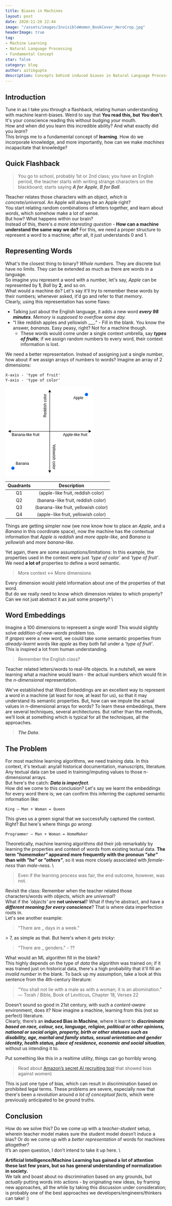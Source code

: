 ```yaml
---
title: Biases in Machines
layout: post
date: 2020-11-20 22:44
image: "/assets/images/InvisibleWomen_BookCover_HeroCrop.jpg"
headerImage: true
tag:
- Machine Learning
- Natural Language Processing
- Fundamental Concept
star: false
category: blog
author: aitikgupta
description: Concepts behind induced biases in Natural Language Processing
---
```


## Introduction
Tune in as I take you through a flashback, relating human understanding with machine learnt-biases. Weird to say that __You read this, but _You_ don't__. It's your conscience reading this without budging _your_ mouth. \
How and when did you learn this incredible ability? And what exactly did you _learn_? \
This brings me to a fundamental concept of __learning__. How do we incorporate knowledge, and more importantly, how can we make _machines_ incapacitate that knowledge?
## Quick Flashback
> You go to school, probably 1st or 2nd class; you have an English period, the teacher starts with writing strange characters on the blackboard; starts saying ___A for Apple___, ___B for Ball___.

Tteacher relates those characters with an object, _which is concrete/universal_. An Apple will always be an Apple right? \
You start relating random combinations of letters together, and learn about _words_, which somehow make a lot of sense. \
But how? What happens within our brain? \
Instead of this, there's _a more interesting question_ - __How can a machine understand the same way we do?__
For this, we need a proper structure to represent a word to a machine; after all, it just understands 0 and 1.

## Representing Words
What's the closest thing to binary? _Whole numbers_. They are discrete but have no limits. They can be extended as much as there are words in a language. \
So imagine you represent a word with a number, let's say, _Apple_ can be represented by __1__, _Ball_ by __2__, and so on. \
What would a machine do? Let's say it'll try to remember these words by their numbers; whenever asked, it'd go and refer to that memory. \
Clearly, using this representation has some flaws:
- Talking just about the English language, it adds a new word ___every 98 minutes___.
_Memory is supposed to overflow some day._
- “I like reddish apples and yellowish \_\_\_." - Fill in the blank. You know the answer, _bananas_. Easy peasy, right? Not for a machine though.
    - These words would come under a single context umbrella, say ___types of fruits___; if we assign random numbers to every word, their context information is lost.

We need a better representation. Instead of assigning just a single number, how about if we assign arrays of numbers to words? Imagine an array of 2 dimensions:
```
X-axis - 'type of fruit'
Y-axis - 'type of color'
```
![Img](/assets/images/biases-in-machines.png)


| Quadrants 	|              Description              	|
|:---------:	|:-------------------------------------:	|
|     Q1    	|   (apple-like fruit, reddish color)  	|
|     Q2    	|  (banana-like fruit, reddish color)  	|
|     Q3    	| (banana-like fruit, yellowish color) 	|
|     Q4    	|  (apple-like fruit, yellowish color) 	|

Things are getting simpler now (we now know how to place an _Apple_, and a _Banana_ in this coordinate space), now the machine has the contextual information that _Apple is reddish_ and _more apple-like_, and _Banana is yellowish_ and _more banana-like_. 

Yet again, there are some assumptions/limitations:
In this example, the properties used in the context were just _'type of color’_ and _'type of fruit'_. We need __a lot of__ properties to define a word semantic.
> More context <-> More dimensions

Every dimension would yield information about one of the properties of that word. \
But do we really need to know which dimension relates to which property? Can we not just abstract it as just some property? \
## Word Embeddings
Imagine a 100 dimensions to represent a single word! This would slightly solve _addition-of-new-words_ problem too. \
If _grapes_ were a new word, we could take some semantic properties from _already-learnt_ words like _apple_ as they both fall under a  _'type of fruit’_. \
This is inspired a lot from human understanding.
> Remember the English class?

Teacher related letters/words to real-life objects. In a nutshell, we were learning what a machine would learn - the actual numbers which would fit in the _n-dimensional_ representation.

We've established that Word Embeddings are an excellent way to represent a word in a machine (at least for now, at least for us), so that it may understand its semantic properties. But, how can we impute the actual values in n-dimensional arrays for words? To learn these embeddings, there are several techniques, several architectures. But rather than the methods, we’ll look at something which is typical for all the techniques, all the approaches.
> ___The Data___.

## The Problem
For most machine learning algorithms, we need training data. In this context, it's textual: any/all historical documentation, manuscripts, literature. \
Any textual data can be used in training/imputing values to those n-dimensional arrays. \
But here's the catch: ___Data is imperfect___. \
How did we come to this conclusion? Let's say we learnt the embeddings for every word there is; we can confirm this inferring the captured semantic information like:
```
King — Man + Woman = Queen
```
This gives us a green signal that we successfully captured the context. Right? But here's where things _go wrong_:
```
Programmer — Man + Woman = HomeMaker
```
Theoretically, machine learning algorithms did their job remarkably by learning the properties and context of words from existing textual data. __The term _"homemaker"_ appeared more frequently with the pronoun _"she"_ than with _"he"_ or _"others"___, so it was more closely associated with _female-ness_ than _male-ness_. \
> Even if the learning process was fair, the end outcome, however, was not.

Revisit the class: Remember when the teacher related those characters/words with objects, which are _universal_? \
What if the _'objects'_ are __not universal__? What if they’re abstract, and have a ___different meaning for every conscience___? That is where data imperfection roots in. \
Let's see another example:
> "There are _ days in a week."

\> 7, as simple as that. But here's when it _gets tricky_:
> "There are _ genders." - ??

What would an ML algorithm fill in the blank? \
This highly depends on the type of _data_ the algorithm was trained on; if it was trained just on historical data, there's a high probability that it'll fill an _invalid number_ in the blank. To back up my assumption, take a look at this sentence from the 4th-century literature:
> "You shall not lie with a male as with a woman; it is an abomination."
> — Torah / Bible, Book of Leviticus, Chapter 18, Verses 22

Doesn’t sound so good in 21st century,  with such a _content-aware_ environment, does it? Now imagine a machine, learning from this (not so perfect) literature. \
Clearly, there’s an __induced Bias in Machine__, where it learnt to ___discriminate based on race, colour, sex, language, religion, political or other opinions, national or social origin, property, birth or other statuses such as disability, age, marital and family status, sexual orientation and gender identity, health status, place of residence, economic and social situation___, \
without us intending it to.

Put something like this in a realtime utility, things can go horribly wrong.
> Read about [Amazon’s secret AI recruiting tool](https://www.reuters.com/article/us-amazon-com-jobs-automation-insight-idUSKCN1MK08G) that showed bias against women) 

This is just one type of bias, which can result in discrimination based on prohibited legal terms. These problems are severe, especially now that there's been a _revolution_ around _a lot of conceptual facts_, which were previously anticipated to be ground truths.

## Conclusion
How do we solve this? Do we come up with a _teacher-student_ setup, wherein teacher model makes sure the student model doesn’t induce a bias? Or do we come up with a _better representation_ of words for machines altogether? \
It’s an open question, I don’t intend to take it up here. \

__Artificial Intelligence/Machine Learning has gained a lot of attention these last few years, but so has general understanding of normalization in society.__ \
We talk and boast about no discrimination based on any grounds, but _actually_ putting words into actions - by originating new ideas, by framing new approaches, all the while by taking this discussion under consideration; is probably one of the best approaches we developers/engineers/thinkers can take! :)
